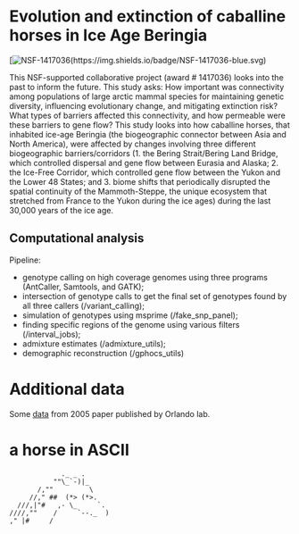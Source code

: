 # Evolution and extinction of caballine horses in Ice Age Beringia
[![NSF-1417036(https://img.shields.io/badge/NSF-1417036-blue.svg)](https://www.nsf.gov/awardsearch/showAward?AWD_ID=1417036)
   
   
This NSF-supported collaborative project (award # 1417036) looks into the past to inform the future. 
This study asks: How important was connectivity among populations of large arctic mammal species for maintaining genetic diversity, influencing evolutionary change, and mitigating extinction risk? What types of barriers affected this connectivity, and how permeable were these barriers to gene flow? This study looks into how caballine horses, that inhabited ice-age Beringia (the biogeographic connector between Asia and North America), were affected by changes involving three different biogeographic barriers/corridors (1. the Bering Strait/Bering Land Bridge, which controlled dispersal and gene flow between Eurasia and Alaska; 2. the Ice-Free Corridor, which controlled gene flow between the Yukon and the Lower 48 States; and 3. biome shifts that periodically disrupted the spatial continuity of the Mammoth-Steppe, the unique ecosystem that stretched from France to the Yukon during the ice ages) during the last 30,000 years of the ice age.

## Computational analysis
Pipeline:
* genotype calling on high coverage genomes using three programs (AntCaller, Samtools, and GATK);
* intersection of genotype calls to get the final set of genotypes found by all three callers (/variant_calling);
* simulation of genotypes using msprime (/fake_snp_panel);
* finding specific regions of the genome using various filters (/interval_jobs);
* admixture estimates (/admixture_utils);
* demographic reconstruction (/gphocs_utils)

# Additional data

Some [data](http://geogenetics.ku.dk/publications/middle-pleistocene-omics) from 2005 paper published by Orlando lab.

# a horse in ASCII

```
             ._ _ .
           ""\_`-)|_
       /,""         \ 
     //," ##  (*> (*>. 
  ///,|"#   ,- \_     `.
////,""    /     `--._  )
," |# 	  /
```

